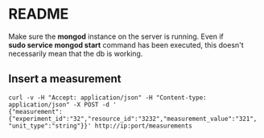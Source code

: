 # README

Make sure the **mongod** instance on the server is running. Even if  
**sudo service mongod start** command has been executed, this doesn't  
necessarily mean that the db is working.

## Insert a measurement

    curl -v -H "Accept: application/json" -H "Content-type:
    application/json" -X POST -d '
    {"measurement":{"experiment_id":"32","resource_id":"3232","measurement_value":"321",
    "unit_type":"string"}}' http://ip:port/measurements

